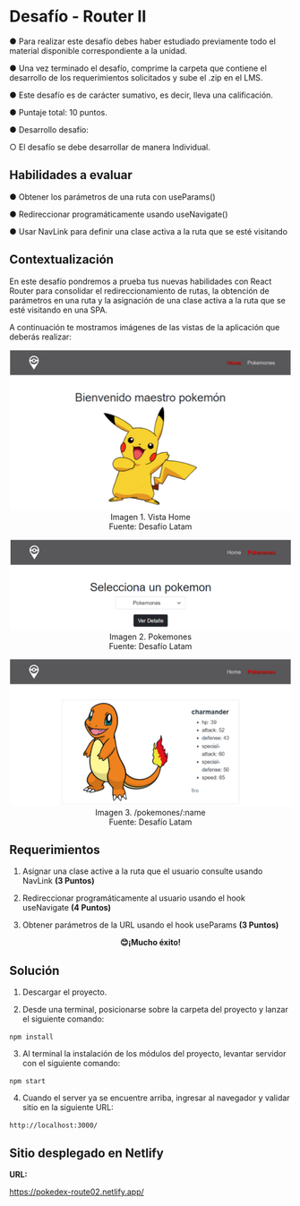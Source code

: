 # Desafío - Router II

● Para realizar este desafío debes haber estudiado previamente todo el material disponible correspondiente a la unidad.

● Una vez terminado el desafío, comprime la carpeta que contiene el desarrollo de los requerimientos solicitados y sube el .zip en el LMS.

● Este desafío es de carácter sumativo, es decir, lleva una calificación.

● Puntaje total: 10 puntos.

● Desarrollo desafío:

  ○ El desafío se debe desarrollar de manera Individual.
  
## Habilidades a evaluar

● Obtener los parámetros de una ruta con useParams()

● Redireccionar programáticamente usando useNavigate()

● Usar NavLink para definir una clase activa a la ruta que se esté visitando 

## Contextualización

En este desafío pondremos a prueba tus nuevas habilidades con React Router para consolidar el redireccionamiento de rutas, la obtención de parámetros en una ruta y la asignación de una clase activa a la ruta que se esté visitando en una SPA.

A continuación te mostramos imágenes de las vistas de la aplicación que deberás realizar:

<p align="center">
  <img src="https://github.com/Felipe-M-dev/react2-challenge03/blob/main/public/01.png?raw=true?raw=true" alt="Imagen 01"><br>
Imagen 1. Vista Home<br>
Fuente: Desafío Latam
</p>

<p align="center">
  <img src="https://github.com/Felipe-M-dev/react2-challenge03/blob/main/public/02.png?raw=true?raw=true" alt="Imagen 02"><br>
Imagen 2. Pokemones<br>
Fuente: Desafío Latam
</p>

<p align="center">
  <img src="https://github.com/Felipe-M-dev/react2-challenge03/blob/main/public/03.png?raw=true?raw=true" alt="Imagen 03"><br>
Imagen 3. /pokemones/:name<br>
Fuente: Desafío Latam
</p>

## Requerimientos

1. Asignar una clase active a la ruta que el usuario consulte usando NavLink __(3 Puntos)__

2. Redireccionar programáticamente al usuario usando el hook useNavigate __(4 Puntos)__

3. Obtener parámetros de la URL usando el hook useParams __(3 Puntos)__

<p align="center">
  <strong>😊¡Mucho éxito!</strong>
</p>

## Solución

1. Descargar el proyecto.

2. Desde una terminal, posicionarse sobre la carpeta del proyecto y lanzar el siguiente comando:

```npm install```

3. Al terminal la instalación de los módulos del proyecto, levantar servidor con el siguiente comando:

```npm start```

4. Cuando el server ya se encuentre arriba, ingresar al navegador y validar sitio en la siguiente URL:

```http://localhost:3000/```

## Sitio desplegado en Netlify

__URL:__

https://pokedex-route02.netlify.app/
